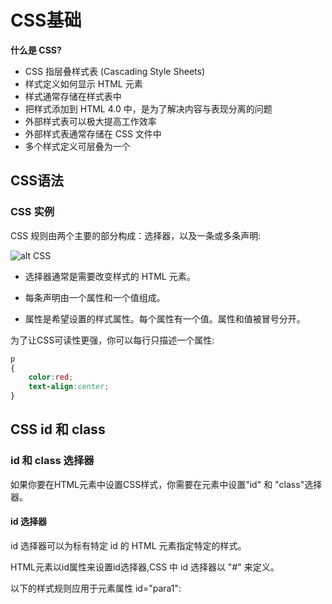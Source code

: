 # CSS基础  

**什么是 CSS?**

+ CSS 指层叠样式表 (Cascading Style Sheets)
+ 样式定义如何显示 HTML 元素
+ 样式通常存储在样式表中
+ 把样式添加到 HTML 4.0 中，是为了解决内容与表现分离的问题
+ 外部样式表可以极大提高工作效率
+ 外部样式表通常存储在 CSS 文件中
+ 多个样式定义可层叠为一个
  
## CSS语法
### CSS 实例
CSS 规则由两个主要的部分构成：选择器，以及一条或多条声明:

![alt CSS](CSS.jpg)

+ 选择器通常是需要改变样式的 HTML 元素。

+ 每条声明由一个属性和一个值组成。

+ 属性是希望设置的样式属性。每个属性有一个值。属性和值被冒号分开。
  
为了让CSS可读性更强，你可以每行只描述一个属性:
```CSS
p
{
    color:red;
    text-align:center;
}
```

## CSS id 和 class

### id 和 class 选择器

如果你要在HTML元素中设置CSS样式，你需要在元素中设置"id" 和 "class"选择器。

#### id 选择器
id 选择器可以为标有特定 id 的 HTML 元素指定特定的样式。

HTML元素以id属性来设置id选择器,CSS 中 id 选择器以 "#" 来定义。

以下的样式规则应用于元素属性 id="para1":